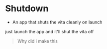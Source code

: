 # Shutdown

- An app that shuts the vita cleanly on launch

just launch the app and it'll shut the vita off

>Why did i make this
